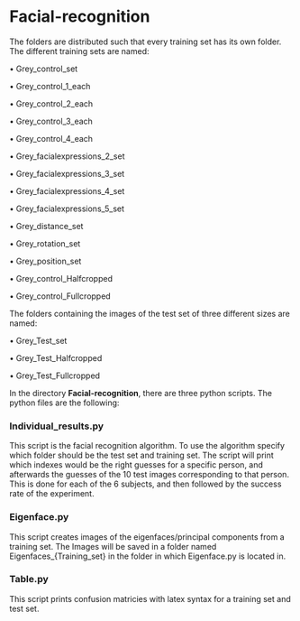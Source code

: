# Facial-recognition
The folders are distributed such that every training set has its own folder. The different training sets are named:

• Grey_control_set 

• Grey_control_1_each

• Grey_control_2_each

• Grey_control_3_each

• Grey_control_4_each

• Grey_facialexpressions_2_set

• Grey_facialexpressions_3_set

• Grey_facialexpressions_4_set

• Grey_facialexpressions_5_set

• Grey_distance_set

• Grey_rotation_set

• Grey_position_set

• Grey_control_Halfcropped

• Grey_control_Fullcropped

The folders containing the images of the test set of three different sizes are named:

• Grey_Test_set

• Grey_Test_Halfcropped

• Grey_Test_Fullcropped

In the directory **Facial-recognition**, there are three python scripts. The python files are the following: 

### Individual_results.py
This script is the facial recognition algorithm. To use the algorithm specify which folder should be the test set and training set.
The script will print which indexes would be the right guesses for a specific person, and afterwards the guesses of the 10 test images corresponding to that person. This is done for each of the 6 subjects, and then followed by the success rate of the experiment. 

### Eigenface.py 
This script creates images of the eigenfaces/principal components from a training set. The Images will be saved in a folder named Eigenfaces_{Training_set} in the folder in which Eigenface.py is located in. 

### Table.py
This script prints confusion matricies with latex syntax for a training set and test set.
